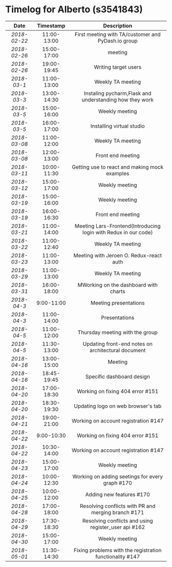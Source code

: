 # Timelog for Alberto (s3541843)

| Date         |   Timestamp | Description                                                       |
| :---:        |       :---: | :---:                                                             |
| *2018-02-22* | 11:00-13:00 | First meeting with TA/customer and PyDash.io group |
| *2018-02-26* | 15:00-17:00 | meeting |
| *2018-02-26* | 19:00-19:45 | Writing target users |
| *2018-03-1* | 11:00-13:00 | Weekly TA meeting |
| *2018-03-3* | 13:00-14:30 | Instaling pycharm,Flask and understanding how they work |
| *2018-03-5* | 15:00-16:00 | Weekly meeting |
| *2018-03-5* | 16:00-17:00 | Installing virtual studio  |
| *2018-03-08* | 11:00-12:00 | Weekly TA meeting |
| *2018-03-08* | 12:00-13:00 | Front end meeting |
| *2018-03-11* | 10:00-11:30 | Getting use to react and making mock examples |
| *2018-03-12* | 15:00-17:00 | Weekly meeting |
| *2018-03-19* | 15:00-16:00 | Weekly meeting |
| *2018-03-19* | 16:00-16:30 | Front end meeting |
| *2018-03-21* | 11:00-14:00 | Meeting Lars-Frontend(Introducing login with Redux in our code) |
| *2018-03-22* | 11:00-12:40 | Weekly TA meeting |
| *2018-03-23* | 11:00-13:00 | Meeting with Jeroen O. Redux-react auth |
| *2018-03-29* | 11:00-13:00 | Weekly TA meeting |
| *2018-03-31* | 16:00-18:00 | MWorking on the dashboard with charts |
| *2018-04-3* | 9:00-11:00 | Meeting presentations |
| *2018-04-3* | 11:00-14:00 | Presentations |
| *2018-04-5* | 11:00-12:00 | Thursday meeting with the group |
| *2018-04-5* | 11:30-13:00 | Updating front-end notes on architectural document |
| *2018-04-16* | 13:00-15:00 | Meeting  |
| *2018-04-16* | 18:45-19:45 | Specific dashboard design |
| *2018-04-20* | 17:00-18:30 | Working on fixing 404 error #151 |
| *2018-04-20* | 18:30-19:30 | Updating logo on web browser's tab |
| *2018-04-21* | 19:00-21:00 | Working on account registration #147 |
| *2018-04-22* | 9:00-10:30 | Working on fixing 404 error #151 |
| *2018-04-22* | 10:30-14:00 | Working on account registration #147 |
| *2018-04-23* | 15:00-17:00 | Weekly meeting |
| *2018-04-24* | 10:00-12:30 | Working on adding seetings for every graph #170 |
| *2018-04-25* | 10:00-12:00 | Adding new features #170 |
| *2018-04-28* | 17:00-18:00 | Resolving conflicts with PR and merging branch #171 |
| *2018-04-29* | 17:30-18:30 | Resolving conflicts and using register_user api #162 |
| *2018-04-30* | 15:00-17:00 | Weekly meeting |
| *2018-05-01* | 11:30-14:30 | Fixing problems with the registration functionality #147 |
